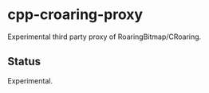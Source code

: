 # cpp-croaring-proxy

Experimental third party proxy of RoaringBitmap/CRoaring.

## Status

Experimental.
